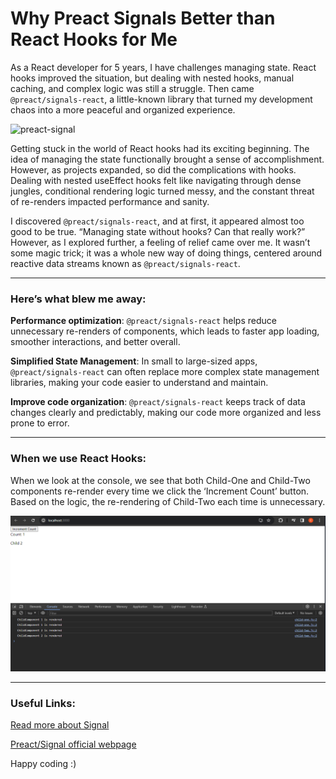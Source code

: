 # Why Preact Signals Better than React Hooks for Me

As a React developer for 5 years, I have challenges managing state. React hooks improved the situation, but dealing with nested hooks, manual caching, and complex logic was still a struggle. Then came `@preact/signals-react`, a little-known library that turned my development chaos into a more peaceful and organized experience.

![preact-signal](https://miro.medium.com/v2/resize:fit:1400/format:webp/1*oVLcnIToUYYTDH6cbUGLFw.png)

Getting stuck in the world of React hooks had its exciting beginning. The idea of managing the state functionally brought a sense of accomplishment. However, as projects expanded, so did the complications with hooks. Dealing with nested useEffect hooks felt like navigating through dense jungles, conditional rendering logic turned messy, and the constant threat of re-renders impacted performance and sanity.

I discovered `@preact/signals-react`, and at first, it appeared almost too good to be true. “Managing state without hooks? Can that really work?” However, as I explored further, a feeling of relief came over me. It wasn’t some magic trick; it was a whole new way of doing things, centered around reactive data streams known as `@preact/signals-react`.

---

### Here’s what blew me away:

**Performance optimization**: `@preact/signals-react` helps reduce unnecessary re-renders of components, which leads to faster app loading, smoother interactions, and better overall.

**Simplified State Management**: In small to large-sized apps, `@preact/signals-react` can often replace more complex state management libraries, making your code easier to understand and maintain.

**Improve code organization**: `@preact/signals-react` keeps track of data changes clearly and predictably, making our code more organized and less prone to error.

---

### When we use React Hooks:

When we look at the console, we see that both Child-One and Child-Two components re-render every time we click the ‘Increment Count’ button. Based on the logic, the re-rendering of Child-Two each time is unnecessary.

![react-hooks](public/hooks-image.png)

---

### Useful Links:

[Read more about Signal](https://medium.com/@cdileep40/why-preact-signals-better-than-react-hooks-for-me-151de79c2eeb)

[Preact/Signal official webpage](https://preactjs.com/)

Happy coding :)
